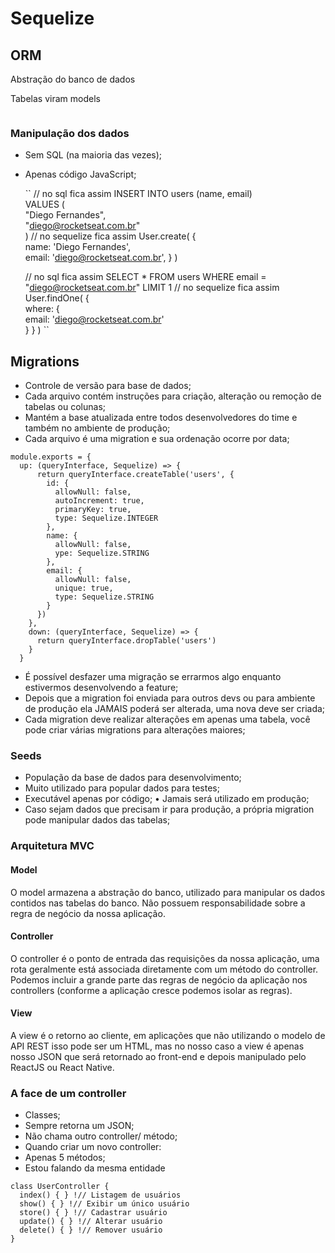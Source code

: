 # Sequelize
## ORM
  <p>Abstração do banco de dados</p>
  <p>Tabelas viram models</p>
  <img src=""/>

  ### Manipulação dos dados 
  - Sem SQL (na maioria das vezes); 
  - Apenas código JavaScript;
    
    ``
      // no sql fica assim 
      INSERT INTO users (name, email)       
      VALUES (       
        "Diego Fernandes",        
        "diego@rocketseat.com.br"     
      )
      // no sequelize fica assim 
      User.create(
        {   
          name: 'Diego Fernandes',   
          email: 'diego@rocketseat.com.br', 
        }
      )


      // no sql fica assim 
      SELECT *   FROM users   WHERE email = "diego@rocketseat.com.br"  LIMIT 1
      // no sequelize fica assim 
      User.findOne(
        {   
          where: 
            {     
              email: 'diego@rocketseat.com.br'   
            } 
        }
      )
      ``
## Migrations 
- Controle de versão para base de dados; 
- Cada arquivo contém instruções para criação, alteração ou remoção de tabelas ou colunas;
- Mantém a base atualizada entre todos desenvolvedores do time e também no ambiente de produção; 
- Cada arquivo é uma migration e sua ordenação ocorre por data;

```
module.exports = { 
  up: (queryInterface, Sequelize) => {     
      return queryInterface.createTable('users', {       
        id: {         
          allowNull: false,         
          autoIncrement: true,         
          primaryKey: true,         
          type: Sequelize.INTEGER       
        },       
        name: {         
          allowNull: false,         
          ype: Sequelize.STRING       
        },       
        email: {         
          allowNull: false,         
          unique: true,         
          type: Sequelize.STRING       
        }    
      })  
    }, 
    down: (queryInterface, Sequelize) => {     
      return queryInterface.dropTable('users')   
    } 
  }
```

-  É possível desfazer uma migração se errarmos algo enquanto estivermos desenvolvendo a feature; 
- Depois que a migration foi enviada para outros devs ou para ambiente de produção ela JAMAIS poderá ser alterada, uma nova deve ser criada; 
- Cada migration deve realizar alterações em apenas uma tabela, você pode criar várias migrations para alterações maiores;

### Seeds 
- População da base de dados para desenvolvimento; 
- Muito utilizado para popular dados para testes; 
- Executável apenas por código; • Jamais será utilizado em produção; 
- Caso sejam dados que precisam ir para produção, a própria migration pode manipular dados das tabelas;


### Arquitetura MVC
#### Model  
  <p>O model armazena a abstração do banco, utilizado para manipular os dados contidos nas tabelas do banco. Não possuem responsabilidade sobre a regra de negócio da nossa aplicação.</p>

#### Controller
  <p>O controller é o ponto de entrada das requisições da nossa aplicação, uma rota geralmente está  associada diretamente com um método do controller. Podemos incluir a grande parte das regras de negócio da aplicação nos controllers (conforme a aplicação cresce podemos isolar as regras).</p>

#### View
  <p>A view é o retorno ao cliente, em aplicações que não utilizando o modelo de API REST isso pode ser um HTML, mas no nosso caso a view é apenas nosso JSON que será retornado ao front-end e depois manipulado pelo ReactJS ou React Native. </p>

### A face de um controller
  - Classes; 
  - Sempre retorna um JSON; 
  - Não chama outro controller/ método; 
  - Quando criar um novo controller: 
  - Apenas 5 métodos; 
  - Estou falando da mesma entidade

```
class UserController { 
  index() { } !// Listagem de usuários 
  show() { } !// Exibir um único usuário 
  store() { } !// Cadastrar usuário 
  update() { } !// Alterar usuário 
  delete() { } !// Remover usuário 
}
```